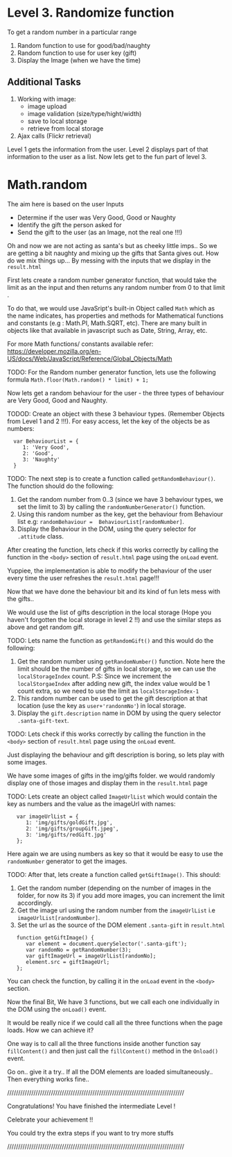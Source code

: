 Level 3. Randomize function
===========================

  To get a random number in a particular range
  1. Random function to use for good/bad/naughty
  2. Random function to use for user key (gift)
  3. Display the Image (when we have the time)


Additional Tasks
-----------

  1. Working with image:
     -  image upload
     -  image validation (size/type/hight/width)
     -  save to local storage
     -  retrieve from local storage
  2. Ajax calls (Flickr retrieval)



  Level 1 gets the information from the user. 
  Level 2 displays part of that information to the user as a list. 
  Now lets get to the fun part of level 3.


Math.random
============

  The aim here is based on the user Inputs
   - Determine if the user was Very Good, Good or Naughty
   - Identify the gift the person asked for
   - Send the gift to the user (as an Image, not the real one !!!)

  Oh and now we are not acting as santa's but as cheeky little imps.. 
  So we are getting a bit naughty and mixing up the gifts that Santa 
  gives out. How do we mix things up... By messing with the inputs that 
  we display in the `result.html`

  First lets create a random number generator function, that would take 
  the limit as an the input and then returns any random number from 0 to 
  that limit .

  To do that, we would use JavaSript's built-in Object called `Math` which 
  as the name indicates, has properties and methods for Mathematical 
  functions and constants (e.g : Math.PI, Math.SQRT, etc). There are many 
  built in objects like that available in javascript such as Date, String, 
  Array, etc.

  For more Math functions/ constants available refer: 
  https://developer.mozilla.org/en-US/docs/Web/JavaScript/Reference/Global_Objects/Math 

  TODO: For the Random number generator function, lets use the following 
  formula
    `Math.floor(Math.random() * limit) + 1;`

  Now lets get a random behaviour for the user - the three types of 
  behaviour are Very Good, Good and Naughty.
  
  TODOD: Create an object with these 3 behaviour types. (Remember Objects 
  from  Level 1 and 2 !!!). For easy access, let the key of the objects be 
  as numbers:
  
  ```
    var BehaviourList = {
       1: 'Very Good',
       2: 'Good',
       3: 'Naughty'
    }
  ```
  
  TODO: The next step is to create a function called `getRandomBehaviour()`. 
  The function should do the following:
   1. Get the random number from 0..3 (since we have 3 behaviour types, we 
   set the limit to 3) by calling the `randomNumberGenerator()` function.
   2. Using this random number as the key, get the behaviour from Behaviour 
   list e.g: `randomBehaviour =  BehaviourList[randomNumber]`.
   3. Display the Behaviour in the DOM, using the query selector for 
   `.attitude` class.

  After creating the function, lets check if this works correctly by calling 
  the function in the `<body>` section of `result.html` page using the `onLoad` 
  event.

  Yuppiee, the implementation is able to modify the behaviour of the user 
  every time the user refreshes the `result.html` page!!!

  Now that we have done the behaviour bit and its kind of fun lets mess 
  with the gifts..

  We would use the list of gifts description in the local storage (Hope 
  you haven't forgotten the local storage in level 2 !!) and use the similar 
  steps as above and get random gift.

  TODO: Lets name the function as `getRandomGift()` and this would do the 
  following:
   1. Get the random number using `getRandomNumber()` function. Note here the 
   limit should be the number of gifts in local storage, so we can use the 
   `localStorageIndex` count.
   P.S: Since we increment the `localStorgaeIndex` after adding new gift, 
   the index value would be 1 count extra, so we need to use the limit as 
   `localStorageIndex-1`
   2. This random number can be used to get the gift description at that location 
   (use the key as `user+'randonmNo'`) in local storage.
   3. Display the `gift.description` name in DOM by using the query selector 
   `.santa-gift-text`.

  TODO: Lets check if this works correctly by calling the function in the 
  `<body>` section of `result.html` page using the `onLoad` event.

  Just displaying the behaviour and gift description is boring, so lets play 
  with some images.

  We have some images of gifts in the img/gifts folder. we would randomly display 
  one of those images and display them in the `result.html` page

  TODO: Lets create an object called `ImageUrlList` which would contain the 
  key as numbers and the value as the imageUrl with names:
  
  ```
     var imageUrlList = {
        1: 'img/gifts/goldGift.jpg',
        2: 'img/gifts/groupGift.jpeg',
        3: 'img/gifts/redGift.jpg'
     };
  ```
  
  Here again we are using numbers as key so that it would be easy to use the 
  `randomNumber` generator to get the images.

  TODO: After that, lets create a function called `getGiftImage()`. This should:
   1. Get the random number (depending on the number of images in the folder, 
   for now its 3) if you add more images, you can increment the limit accordingly.
   2. Get the image url using the random number from the `imageUrlList` i.e 
   `imageUrlList[randomNumber]`.
   3. Set the url as the source of the DOM element `.santa-gift` in `result.html`
   
  ```
     function getGiftImage() {
        var element = document.querySelector('.santa-gift');
        var randomNo = getRandomNumber(3);
        var giftImageUrl = imageUrlList[randomNo];
        element.src = giftImageUrl;
     };
  ```
  
  You can check the function, by calling it in the `onLoad` event in the `<body>` 
  section.

  Now the final Bit, We have 3 functions, but we call each one individually in 
  the DOM using the `onLoad()` event.
  
  It would be really nice if we could call all the three functions when the page 
  loads. How we can achieve it?

  One way is to call all the three functions inside another function say 
  `fillContent()` and then just call the `fillContent()` method in the `Onload()` 
  event.
  
  Go on.. give it a try..
  If all the DOM elements are loaded simultaneously.. Then everything works fine..



/////////////////////////////////////////////////////////////////////////////////

  Congratulations! You have finished the intermediate Level !
  
  Celebrate your achievement !!
  
  You could try the extra steps if you want to try more stuffs

/////////////////////////////////////////////////////////////////////////////////

